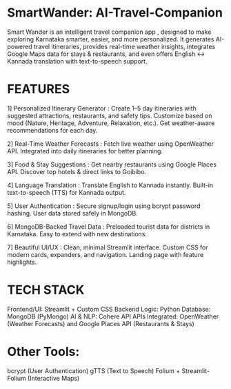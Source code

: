 # SmartWander: AI-Travel-Companion

Smart Wander is an intelligent travel companion app , designed to make exploring Karnataka smarter, easier, and more personalized. It generates AI-powered travel itineraries, provides real-time weather insights, integrates Google Maps data for stays & restaurants, and even offers English ↔ Kannada translation with text-to-speech support.

# FEATURES
1] Personalized Itinerary Generator : 
Create 1–5 day itineraries with suggested attractions, restaurants, and safety tips.
Customize based on mood (Nature, Heritage, Adventure, Relaxation, etc.).
Get weather-aware recommendations for each day.

2] Real-Time Weather Forecasts :
Fetch live weather using OpenWeather API.
Integrated into daily itineraries for better planning.

3] Food & Stay Suggestions :
Get nearby restaurants using Google Places API.
Discover top hotels & direct links to Goibibo.

4] Language Translation :
Translate English to Kannada instantly.
Built-in text-to-speech (TTS) for Kannada output.

5] User Authentication :
Secure signup/login using bcrypt password hashing.
User data stored safely in MongoDB.

6] MongoDB-Backed Travel Data :
Preloaded tourist data for districts in Karnataka.
Easy to extend with new destinations.

7] Beautiful UI/UX :
Clean, minimal Streamlit interface.
Custom CSS for modern cards, expanders, and navigation.
Landing page with feature highlights.

# TECH STACK
Frontend/UI: Streamlit + Custom CSS
Backend Logic: Python
Database: MongoDB (PyMongo)
AI & NLP: Cohere API
APIs Integrated: OpenWeather (Weather Forecasts) and Google Places API (Restaurants & Stays)

# Other Tools:
bcrypt (User Authentication)
gTTS (Text to Speech)
Folium + Streamlit-Folium (Interactive Maps)
